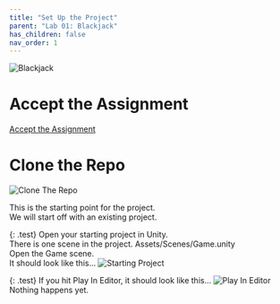 ```yaml
---
title: "Set Up the Project"
parent: "Lab 01: Blackjack"
has_children: false
nav_order: 1
---
```


![Blackjack](images/lab01/done.jpg "Blackjack")

# Accept the Assignment
[Accept the Assignment](https://classroom.github.com/a/jwDaWAcC)

# Clone the Repo
![Clone The Repo](images/gitclone.jpg "Clone The Repo")

This is the starting point for the project.\
We will start off with an existing project.

{: .test}
Open your starting project in Unity.\
There is one scene in the project. Assets/Scenes/Game.unity\
Open the Game scene.\
It should look like this...
![Starting Project](images/lab01/starting_project.jpg "Starting Project")

{: .test}
If you hit Play In Editor, it should look like this...
![Play In Editor](images/lab01/starting_play.jpg "Play In Editor")
Nothing happens yet.
